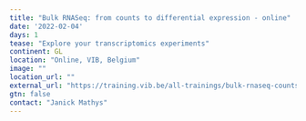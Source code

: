```yaml
---
title: "Bulk RNASeq: from counts to differential expression - online"
date: '2022-02-04'
days: 1
tease: "Explore your transcriptomics experiments"
continent: GL
location: "Online, VIB, Belgium"
image: ""
location_url: ""
external_url: "https://training.vib.be/all-trainings/bulk-rnaseq-counts-differential-expression-online-1"
gtn: false
contact: "Janick Mathys"
---
```

